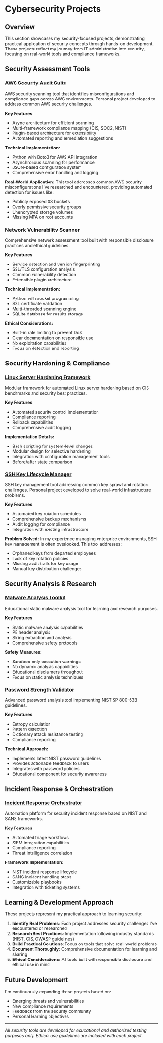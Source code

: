 # Cybersecurity Projects


## Overview

This section showcases my security-focused projects, demonstrating practical application of security concepts through hands-on development. These projects reflect my journey from IT administration into security, focusing on real-world tools and compliance frameworks.

## Security Assessment Tools

### [AWS Security Audit Suite](https://github.com/lucchesi-sec/aws-security-audit-suite)

AWS security scanning tool that identifies misconfigurations and compliance gaps across AWS environments. Personal project developed to address common AWS security challenges.

**Key Features:**
- Async architecture for efficient scanning
- Multi-framework compliance mapping (CIS, SOC2, NIST)
- Plugin-based architecture for extensibility
- Automated reporting and remediation suggestions

**Technical Implementation:**
- Python with Boto3 for AWS API integration
- Asynchronous scanning for performance
- JSON-based configuration system
- Comprehensive error handling and logging

**Real-World Application:**
This tool addresses common AWS security misconfigurations I've researched and encountered, providing automated detection for issues like:
- Publicly exposed S3 buckets
- Overly permissive security groups
- Unencrypted storage volumes
- Missing MFA on root accounts

### [Network Vulnerability Scanner](https://github.com/lucchesi-sec/network-vulnerability-scanner)

Comprehensive network assessment tool built with responsible disclosure practices and ethical guidelines.

**Key Features:**
- Service detection and version fingerprinting
- SSL/TLS configuration analysis
- Common vulnerability detection
- Extensible plugin architecture

**Technical Implementation:**
- Python with socket programming
- SSL certificate validation
- Multi-threaded scanning engine
- SQLite database for results storage

**Ethical Considerations:**
- Built-in rate limiting to prevent DoS
- Clear documentation on responsible use
- No exploitation capabilities
- Focus on detection and reporting

## Security Hardening & Compliance

### [Linux Server Hardening Framework](https://github.com/lucchesi-sec/linux-server-hardening)

Modular framework for automated Linux server hardening based on CIS benchmarks and security best practices.

**Key Features:**
- Automated security control implementation
- Compliance reporting
- Rollback capabilities
- Comprehensive audit logging

**Implementation Details:**
- Bash scripting for system-level changes
- Modular design for selective hardening
- Integration with configuration management tools
- Before/after state comparison

### [SSH Key Lifecycle Manager](https://github.com/lucchesi-sec/ssh-key-lifecycle-manager)

SSH key management tool addressing common key sprawl and rotation challenges. Personal project developed to solve real-world infrastructure problems.

**Key Features:**
- Automated key rotation schedules
- Comprehensive backup mechanisms
- Audit logging for compliance
- Integration with existing infrastructure

**Problem Solved:**
In my experience managing enterprise environments, SSH key management is often overlooked. This tool addresses:
- Orphaned keys from departed employees
- Lack of key rotation policies
- Missing audit trails for key usage
- Manual key distribution challenges

## Security Analysis & Research

### [Malware Analysis Toolkit](https://github.com/lucchesi-sec/malware-analysis-toolkit)

Educational static malware analysis tool for learning and research purposes.

**Key Features:**
- Static malware analysis capabilities
- PE header analysis
- String extraction and analysis
- Comprehensive safety protocols

**Safety Measures:**
- Sandbox-only execution warnings
- No dynamic analysis capabilities
- Educational disclaimers throughout
- Focus on static analysis techniques

### [Password Strength Validator](https://github.com/lucchesi-sec/password-strength-validator)

Advanced password analysis tool implementing NIST SP 800-63B guidelines.

**Key Features:**
- Entropy calculation
- Pattern detection
- Dictionary attack resistance testing
- Compliance reporting

**Technical Approach:**
- Implements latest NIST password guidelines
- Provides actionable feedback to users
- Integrates with password policies
- Educational component for security awareness

## Incident Response & Orchestration

### [Incident Response Orchestrator](https://github.com/lucchesi-sec/incident-response-orchestrator)

Automation platform for security incident response based on NIST and SANS frameworks.

**Key Features:**
- Automated triage workflows
- SIEM integration capabilities
- Compliance reporting
- Threat intelligence correlation

**Framework Implementation:**
- NIST incident response lifecycle
- SANS incident handling steps
- Customizable playbooks
- Integration with ticketing systems


## Learning & Development Approach

These projects represent my practical approach to learning security:

1. **Identify Real Problems**: Each project addresses security challenges I've encountered or researched
2. **Research Best Practices**: Implementation following industry standards (NIST, CIS, OWASP guidelines)
3. **Build Practical Solutions**: Focus on tools that solve real-world problems
4. **Document Thoroughly**: Comprehensive documentation for learning and sharing
5. **Ethical Considerations**: All tools built with responsible disclosure and ethical use in mind

## Future Development

I'm continuously expanding these projects based on:
- Emerging threats and vulnerabilities
- New compliance requirements
- Feedback from the security community
- Personal learning objectives

---

*All security tools are developed for educational and authorized testing purposes only. Ethical use guidelines are included with each project.*